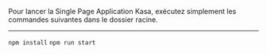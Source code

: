 Pour lancer la Single Page Application Kasa, exécutez simplement les commandes suivantes dans le dossier racine.

---

` npm install `
` npm run start `
